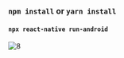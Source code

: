 ### `npm install` or `yarn install`
#### `npx react-native run-android` 

![8](https://github.com/Prekshah30/AI-voice-assistant/assets/132327440/653c5f99-8024-477c-bd4c-b77a3cd8b12e)


